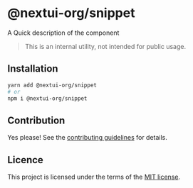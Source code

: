 # @nextui-org/snippet

A Quick description of the component

> This is an internal utility, not intended for public usage.

## Installation

```sh
yarn add @nextui-org/snippet
# or
npm i @nextui-org/snippet
```

## Contribution

Yes please! See the
[contributing guidelines](https://github.com/nextui-org/nextui/blob/master/CONTRIBUTING.md)
for details.

## Licence

This project is licensed under the terms of the
[MIT license](https://github.com/nextui-org/nextui/blob/master/LICENSE).